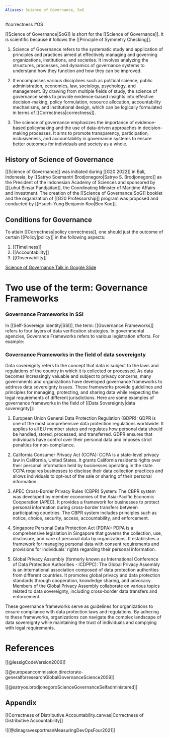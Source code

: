 ```yaml
---
Aliases: Science of Governance, SoG
---
```


#correctness #OS 

[[Science of Governance|SoG]] is short for the [[Science of Governance]]. It is scientific because it follows the [[Principle of Symmetry Checking]].

1. Science of Governance refers to the systematic study and application of principles and practices aimed at effectively managing and governing organizations, institutions, and societies. It involves analyzing the structures, processes, and dynamics of governance systems to understand how they function and how they can be improved.

2. It encompasses various disciplines such as political science, public administration, economics, law, sociology, psychology, and management. By drawing from multiple fields of study, the science of governance seeks to provide evidence-based insights into effective decision-making, policy formulation, resource allocation, accountability mechanisms, and institutional design, which can be logically formulated in terms of [[Correctness|correctness]].

3. The science of governance emphasizes the importance of evidence-based policymaking and the use of data-driven approaches in decision-making processes. It aims to promote transparency, participation, inclusiveness, and accountability in governance systems to ensure better outcomes for individuals and society as a whole.


## History of Science of Governance
[[Science of Governance]] was initiated during [[G20 2022]] in Bali, Indonesia, by [[Satryo Soemantri Brodjonegoro|Satryo S. Brodjonegoro]] as the President of the Indonesian Academy of Sciences and sponsored by [[Luhut Binsar Pandjaitan]], the Coordinating Minister of Maritime Affairs and Investment. The creation of the [[Science of Governance|SoG]] booklet and the organization of [[G20 Professorship]] program was proposed and conducted by [[Hsueh-Yung Benjamin Koo|Ben Koo]].

## Conditions for Governance

To attain [[Correctness|policy correctness]], one should just the outcome of certain [[Policy|policy]] in the following aspects:
1. [[Timeliness]]
2. [[Accountability]]
3. [[Observability]]

[Science of Governance Talk in Google Slide](https://docs.google.com/presentation/d/10an39H5Fcz1snJZgN2FhoS5hEaXEbJFtNAnp8uzWw4g/edit#slide=id.g24d135e4d8d_2_83)

# Two use of the term: Governance Frameworks
### Governance Frameworks in SSI
In [[Self-Sovereign Identity|SSI]], the term: [[Governance Frameworks]] refers to four layers of data verification strategies.
In governmental agencies, Goverance Frameworks refers to various legistration efforts. For example:

### Governance Frameworks in the field of data sovereignty

Data sovereignty refers to the concept that data is subject to the laws and regulations of the country in which it is collected or processed. As data becomes increasingly valuable and subject to privacy concerns, many governments and organizations have developed governance frameworks to address data sovereignty issues. These frameworks provide guidelines and principles for managing, protecting, and sharing data while respecting the legal requirements of different jurisdictions. Here are some examples of governance frameworks in the field of [[Data Sovereignty|data sovereignty]]:

1. European Union General Data Protection Regulation (GDPR): GDPR is one of the most comprehensive data protection regulations worldwide. It applies to all EU member states and regulates how personal data should be handled, stored, processed, and transferred. GDPR ensures that individuals have control over their personal data and imposes strict penalties for non-compliance.

2. California Consumer Privacy Act (CCPA): CCPA is a state-level privacy law in California, United States. It grants California residents rights over their personal information held by businesses operating in the state. CCPA requires businesses to disclose their data collection practices and allows individuals to opt-out of the sale or sharing of their personal information.

3. APEC Cross-Border Privacy Rules (CBPR) System: The CBPR system was developed by member economies of the Asia-Pacific Economic Cooperation (APEC). It provides a framework for businesses to protect personal information during cross-border transfers between participating countries. The CBPR system includes principles such as notice, choice, security, access, accountability, and enforcement.

4. Singapore Personal Data Protection Act (PDPA): PDPA is a comprehensive legislation in Singapore that governs the collection, use, disclosure, and care of personal data by organizations. It establishes a framework for managing personal data with consent requirements and provisions for individuals' rights regarding their personal information.

5. Global Privacy Assembly (formerly known as International Conference of Data Protection Authorities - ICDPPC): The Global Privacy Assembly is an international association composed of data protection authorities from different countries. It promotes global privacy and data protection standards through cooperation, knowledge sharing, and advocacy. Members of the Global Privacy Assembly collaborate on various topics related to data sovereignty, including cross-border data transfers and enforcement.

These governance frameworks serve as guidelines for organizations to ensure compliance with data protection laws and regulations. By adhering to these frameworks, organizations can navigate the complex landscape of data sovereignty while maintaining the trust of individuals and complying with legal requirements.


# References

[[@lessigCodeVersion2006]]

[[@europeancommission.directorate-generalforresearchGlobalGovernanceScience2009]]

[[@satryos.brodjonegoroScienceGovernanceSelfadministered]]




## Appendix

[[Correctness of Distributive Accountability.canvas|Correctness of Distributive Accountability]]

![[@dinagravesportmanMeasuringDevOpsFour2021]]